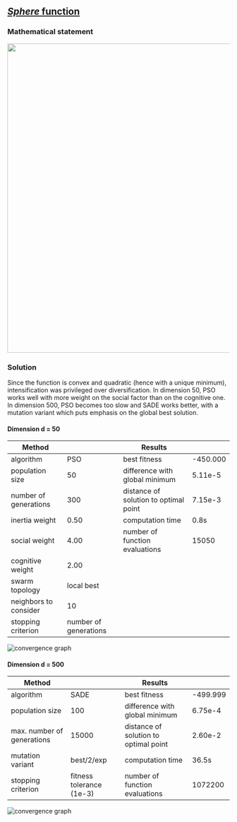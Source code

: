 ## [*Sphere* function](http://benchmarkfcns.xyz/benchmarkfcns/spherefcn.html)

### Mathematical statement

<image src = "https://github.com/princys-lab/Metaheuristics/blob/master/F1_Shifted%20Sphere%20Function/F1_MathematicalExp.PNG" width = "700">




### Solution

Since the function is convex and quadratic (hence with a unique minimum),
intensification was privileged over diversification.
In dimension 50, PSO works well with more weight on the social factor than on the cognitive one.
In dimension 500, PSO becomes too slow and SADE works better, with a mutation variant
which puts emphasis on the global best solution.

#### Dimension d = 50

| Method  | | Results  |   |
| --- | --- | --- | --- |
| algorithm | PSO | best fitness | -450.000 |
| population size | 50 | difference with global minimum | 5.11e-5 |
| number of generations | 300 | distance of solution to optimal point | 7.15e-3 |
| inertia weight | 0.50 | computation time | 0.8s |
| social weight | 4.00 | number of function evaluations | 15050 |
| cognitive weight | 2.00 |
| swarm topology| local best |
| neighbors to consider | 10 |
| stopping criterion | number of generations |

![convergence graph](sphere_50_convergence_graph.png)

#### Dimension d = 500

| Method  | | Results  |   |
| --- | --- | --- | --- |
| algorithm | SADE | best fitness | -499.999 |
| population size | 100 | difference with global minimum | 6.75e-4 |
| max. number of generations | 15000 | distance of solution to optimal point | 2.60e-2 |
| mutation variant | best/2/exp | computation time | 36.5s |
| stopping criterion | fitness tolerance (1e-3) | number of function evaluations | 1072200 |

![convergence graph](sphere_500_convergence_graph.png)
